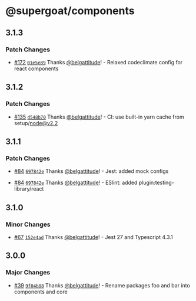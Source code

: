# @supergoat/components

## 3.1.3

### Patch Changes

- [#172](https://github.com/belgattitude/nextjs-monorepo-example/pull/172)
  [`01e5e89`](https://github.com/belgattitude/nextjs-monorepo-example/commit/01e5e89e028029c5ef415f2f825d022f96a97fd4)
  Thanks [@belgattitude](https://github.com/belgattitude)! - Relaxed codeclimate config for react
  components

## 3.1.2

### Patch Changes

- [#135](https://github.com/belgattitude/nextjs-monorepo-example/pull/135)
  [`d548b70`](https://github.com/belgattitude/nextjs-monorepo-example/commit/d548b70b53baaa67d6de4e8a7c6254b59db3ced3)
  Thanks [@belgattitude](https://github.com/belgattitude)! - CI: use built-in yarn cache from
  setup/node@v2.2

## 3.1.1

### Patch Changes

- [#84](https://github.com/belgattitude/nextjs-monorepo-example/pull/84)
  [`697842e`](https://github.com/belgattitude/nextjs-monorepo-example/commit/697842e913bd7164b21b51c9c9adb943b0904293)
  Thanks [@belgattitude](https://github.com/belgattitude)! - Jest: added mock configs

* [#84](https://github.com/belgattitude/nextjs-monorepo-example/pull/84)
  [`697842e`](https://github.com/belgattitude/nextjs-monorepo-example/commit/697842e913bd7164b21b51c9c9adb943b0904293)
  Thanks [@belgattitude](https://github.com/belgattitude)! - ESlint: added
  plugin:testing-library/react

## 3.1.0

### Minor Changes

- [#67](https://github.com/belgattitude/nextjs-monorepo-example/pull/67)
  [`152e4ad`](https://github.com/belgattitude/nextjs-monorepo-example/commit/152e4adc8be95f192b066f75ef4bb2dd42c46d12)
  Thanks [@belgattitude](https://github.com/belgattitude)! - Jest 27 and Typescript 4.3.1

## 3.0.0

### Major Changes

- [#39](https://github.com/belgattitude/nextjs-monorepo-example/pull/39)
  [`9f04b88`](https://github.com/belgattitude/nextjs-monorepo-example/commit/9f04b88d966e804ddc12e79372b3ac14f7330b86)
  Thanks [@belgattitude](https://github.com/belgattitude)! - Rename packages foo and bar into
  components and core
